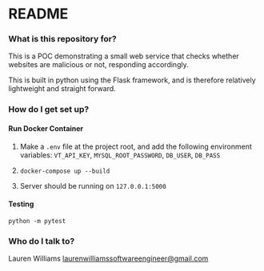 # README #

### What is this repository for? ###

This is a POC demonstrating a small web service that checks whether websites are
malicious or not, responding accordingly.

This is built in python using the Flask framework, and is therefore relatively
lightweight and straight forward.

### How do I get set up? ###

#### Run Docker Container ####

1) Make a `.env` file at the project root, and add the following environment variables:
 `VT_API_KEY`, `MYSQL_ROOT_PASSWORD`, `DB_USER`, `DB_PASS`

2) ```docker-compose up --build```

3) Server should be running on `127.0.0.1:5000`

#### Testing ####
```python -m pytest```

### Who do I talk to? ###

Lauren Williams [<laurenwilliamssoftwareengineer@gmail.com>](mailto:laurenwilliamssoftwareengineer@gmail.com)
